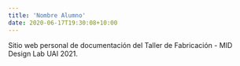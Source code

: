 ```yaml
---
title: 'Nombre Alumno'
date: 2020-06-17T19:30:08+10:00
---
```


<!-- Descripción inicial -->
Sitio web personal de documentación del Taller de Fabricación - MID Design Lab UAI 2021. 
